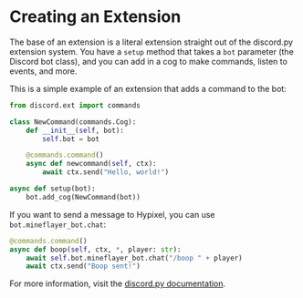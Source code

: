 # Creating an Extension

The base of an extension is a literal extension straight out of the discord.py extension system. 
You have a `setup` method that takes a `bot` parameter (the Discord bot class), 
and you can add in a cog to make commands, listen to events, and more.

This is a simple example of an extension that adds a command to the bot:

```python
from discord.ext import commands

class NewCommand(commands.Cog):
    def __init__(self, bot):
        self.bot = bot

    @commands.command()
    async def newcommand(self, ctx):
        await ctx.send("Hello, world!")

async def setup(bot):
    bot.add_cog(NewCommand(bot))
```

If you want to send a message to Hypixel, you can use `bot.mineflayer_bot.chat`:

```python
@commands.command()
async def boop(self, ctx, *, player: str):
    await self.bot.mineflayer_bot.chat("/boop " + player)
    await ctx.send("Boop sent!")
```

For more information, visit the [discord.py documentation](https://discordpy.readthedocs.io/en/stable/ext/commands/index.html).